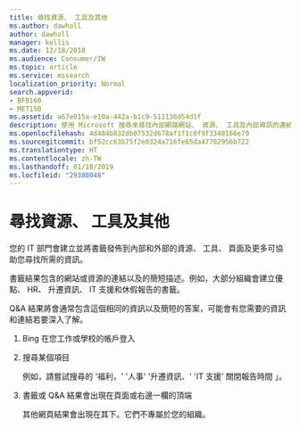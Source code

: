 ```yaml
---
title: 尋找資源、 工具及其他
ms.author: dawholl
author: dawholl
manager: kellis
ms.date: 12/18/2018
ms.audience: Consumer/IW
ms.topic: article
ms.service: mssearch
localization_priority: Normal
search.appverid:
- BFB160
- MET150
ms.assetid: a67e015a-e10a-442a-b1c9-511136d54d1f
description: 使用 Microsoft 搜尋來尋找內部網路網站、 資源、 工具及內部資訊的連結
ms.openlocfilehash: 4d484b832db07532d678af1f1c0f9f3348166e79
ms.sourcegitcommit: bf52cc63b75f2e0324a716fe65da47702956b722
ms.translationtype: HT
ms.contentlocale: zh-TW
ms.lasthandoff: 01/18/2019
ms.locfileid: "29380048"
---
```

# <a name="find-resources-tools-and-more"></a>尋找資源、 工具及其他

您的 IT 部門會建立並將書籤發佈到內部和外部的資源、 工具、 頁面及更多可協助您尋找所需的資訊。
  
書籤結果包含的網站或資源的連結以及的簡短描述。例如，大部分組織會建立優點、 HR、 升遷資訊、 IT 支援和休假報告的書籤。
  
Q&A 結果將會通常包含這個相同的資訊以及簡短的答案，可能會有您需要的資訊和連結若要深入了解。
  
1. Bing 在您工作或學校的帳戶登入 
    
2. 搜尋某個項目
    
    例如，請嘗試搜尋的 '福利，' '人事' '升遷資訊、' 'IT 支援' 關閉報告時間 」。
    
3. 書籤或 Q&A 結果會出現在頁面或右邊一欄的頂端
    
    其他網頁結果會出現在其下。它們不專屬於您的組織。

  

